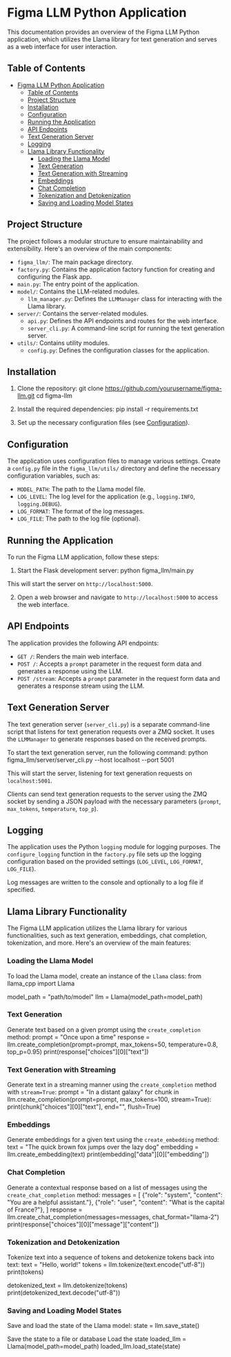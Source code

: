 # Figma LLM Python Application

This documentation provides an overview of the Figma LLM Python application, which utilizes the Llama library for text generation and serves as a web interface for user interaction.

## Table of Contents

- [Figma LLM Python Application](#figma-llm-python-application)
  - [Table of Contents](#table-of-contents)
  - [Project Structure](#project-structure)
  - [Installation](#installation)
  - [Configuration](#configuration)
  - [Running the Application](#running-the-application)
  - [API Endpoints](#api-endpoints)
  - [Text Generation Server](#text-generation-server)
  - [Logging](#logging)
  - [Llama Library Functionality](#llama-library-functionality)
    - [Loading the Llama Model](#loading-the-llama-model)
    - [Text Generation](#text-generation)
    - [Text Generation with Streaming](#text-generation-with-streaming)
    - [Embeddings](#embeddings)
    - [Chat Completion](#chat-completion)
    - [Tokenization and Detokenization](#tokenization-and-detokenization)
    - [Saving and Loading Model States](#saving-and-loading-model-states)

## Project Structure

The project follows a modular structure to ensure maintainability and extensibility. Here's an overview of the main components:

- `figma_llm/`: The main package directory.
 - `factory.py`: Contains the application factory function for creating and configuring the Flask app.
 - `main.py`: The entry point of the application.
 - `model/`: Contains the LLM-related modules.
   - `llm_manager.py`: Defines the `LLMManager` class for interacting with the Llama library.
 - `server/`: Contains the server-related modules.
   - `api.py`: Defines the API endpoints and routes for the web interface.
   - `server_cli.py`: A command-line script for running the text generation server.
 - `utils/`: Contains utility modules.
   - `config.py`: Defines the configuration classes for the application.

## Installation

1. Clone the repository:
git clone https://github.com/yourusername/figma-llm.git
cd figma-llm


2. Install the required dependencies:
pip install -r requirements.txt


3. Set up the necessary configuration files (see [Configuration](#configuration)).

## Configuration

The application uses configuration files to manage various settings. Create a `config.py` file in the `figma_llm/utils/` directory and define the necessary configuration variables, such as:

- `MODEL_PATH`: The path to the Llama model file.
- `LOG_LEVEL`: The log level for the application (e.g., `logging.INFO`, `logging.DEBUG`).
- `LOG_FORMAT`: The format of the log messages.
- `LOG_FILE`: The path to the log file (optional).

## Running the Application

To run the Figma LLM application, follow these steps:

1. Start the Flask development server:
python figma_llm/main.py


This will start the server on `http://localhost:5000`.

2. Open a web browser and navigate to `http://localhost:5000` to access the web interface.

## API Endpoints

The application provides the following API endpoints:

- `GET /`: Renders the main web interface.
- `POST /`: Accepts a `prompt` parameter in the request form data and generates a response using the LLM.
- `POST /stream`: Accepts a `prompt` parameter in the request form data and generates a response stream using the LLM.

## Text Generation Server

The text generation server (`server_cli.py`) is a separate command-line script that listens for text generation requests over a ZMQ socket. It uses the `LLMManager` to generate responses based on the received prompts.

To start the text generation server, run the following command:
python figma_llm/server/server_cli.py --host localhost --port 5001

This will start the server, listening for text generation requests on `localhost:5001`.

Clients can send text generation requests to the server using the ZMQ socket by sending a JSON payload with the necessary parameters (`prompt`, `max_tokens`, `temperature`, `top_p`).

## Logging

The application uses the Python `logging` module for logging purposes. The `configure_logging` function in the `factory.py` file sets up the logging configuration based on the provided settings (`LOG_LEVEL`, `LOG_FORMAT`, `LOG_FILE`).

Log messages are written to the console and optionally to a log file if specified.

## Llama Library Functionality

The Figma LLM application utilizes the Llama library for various functionalities, such as text generation, embeddings, chat completion, tokenization, and more. Here's an overview of the main features:

### Loading the Llama Model

To load the Llama model, create an instance of the `Llama` class:
from llama_cpp import Llama

model_path = "path/to/model"
llm = Llama(model_path=model_path)

### Text Generation

Generate text based on a given prompt using the `create_completion` method:
prompt = "Once upon a time"
response = llm.create_completion(prompt=prompt, max_tokens=50, temperature=0.8, top_p=0.95)
print(response["choices"][0]["text"])


### Text Generation with Streaming

Generate text in a streaming manner using the `create_completion` method with `stream=True`:
prompt = "In a distant galaxy"
for chunk in llm.create_completion(prompt=prompt, max_tokens=100, stream=True):
print(chunk["choices"][0]["text"], end="", flush=True)


### Embeddings

Generate embeddings for a given text using the `create_embedding` method:
text = "The quick brown fox jumps over the lazy dog"
embedding = llm.create_embedding(text)
print(embedding["data"][0]["embedding"])


### Chat Completion

Generate a contextual response based on a list of messages using the `create_chat_completion` method:
messages = [
{"role": "system", "content": "You are a helpful assistant."},
{"role": "user", "content": "What is the capital of France?"},
]
response = llm.create_chat_completion(messages=messages, chat_format="llama-2")
print(response["choices"][0]["message"]["content"])


### Tokenization and Detokenization

Tokenize text into a sequence of tokens and detokenize tokens back into text:
text = "Hello, world!"
tokens = llm.tokenize(text.encode("utf-8"))
print(tokens)

detokenized_text = llm.detokenize(tokens)
print(detokenized_text.decode("utf-8"))


### Saving and Loading Model States

Save and load the state of the Llama model:
state = llm.save_state()

Save the state to a file or database
Load the state
loaded_llm = Llama(model_path=model_path)
loaded_llm.load_state(state)
